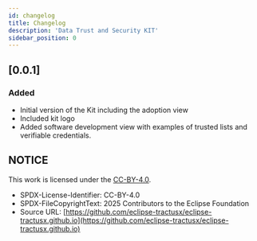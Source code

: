 ```yaml
---
id: changelog
title: Changelog
description: 'Data Trust and Security KIT'
sidebar_position: 0
---
```


## [0.0.1]

### Added

- Initial version of the Kit including the adoption view
- Included kit logo
- Added software development view with examples of trusted lists and verifiable credentials.

## NOTICE

This work is licensed under the [CC-BY-4.0](https://creativecommons.org/licenses/by/4.0/legalcode).

- SPDX-License-Identifier: CC-BY-4.0
- SPDX-FileCopyrightText: 2025 Contributors to the Eclipse Foundation
- Source URL: [https://github.com/eclipse-tractusx/eclipse-tractusx.github.io](https://github.com/eclipse-tractusx/eclipse-tractusx.github.io)